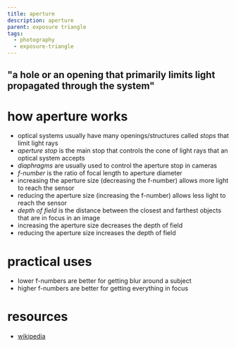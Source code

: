 ```yaml
---
title: aperture
description: aperture
parent: exposure triangle
tags:
  - photography
  - exposure-triangle
---
```

## "a hole or an opening that primarily limits light propagated through the system"
# how aperture works
- optical systems usually have many openings/structures called _stops_ that limit light rays
- _aperture stop_ is the main stop that controls the cone of light rays that an optical system accepts
- _diaphragms_ are usually used to control the aperture stop in cameras
- _f-number_ is the ratio of focal length to aperture diameter
- increasing the aperture size (decreasing the f-number) allows more light to reach the sensor
- reducing the aperture size (increasing the f-number) allows less light to reach the sensor
- _depth of field_ is the distance between the closest and farthest objects that are in focus in an image
- increasing the aperture size decreases the depth of field
- reducing the aperture size increases the depth of field
# practical uses
- lower f-numbers are better for getting blur around a subject
- higher f-numbers are better for getting everything in focus
# resources
- [wikipedia](https://en.wikipedia.org/wiki/Aperture)